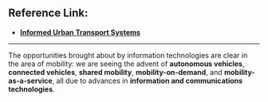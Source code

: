 ## Reference Link: 
 - [**Informed Urban Transport Systems**](https://www.researchgate.net/publication/324149855_INFORMED_URBAN_TRANSPORT_SYSTEMS_Classic_and_Emerging_Mobility_Methods_Toward_Smart_Cities) 

_____________________________

The opportunities brought about by information technologies are clear in the area of mobility: 
we are seeing the advent of **autonomous vehicles**, **connected vehicles**, **shared mobility**, **mobility-on-demand**, and **mobility-as-a-service**, all due to advances in **information and communications technologies**.   




